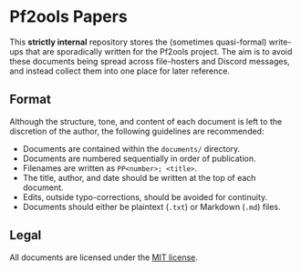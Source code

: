 # Pf2ools Papers

This **strictly internal** repository stores the (sometimes quasi-formal) write-ups that are sporadically written for the Pf2ools project. The aim is to avoid these documents being spread across file-hosters and Discord messages, and instead collect them into one place for later reference.

## Format

Although the structure, tone, and content of each document is left to the discretion of the author, the following guidelines are recommended:

- Documents are contained within the `documents/` directory.
- Documents are numbered sequentially in order of publication.
- Filenames are written as `PP<number>; <title>`.
- The title, author, and date should be written at the top of each document.
- Edits, outside typo-corrections, should be avoided for continuity.
- Documents should either be plaintext (`.txt`) or Markdown (`.md`) files.

## Legal

All documents are licensed under the [MIT license](./LICENSE).
